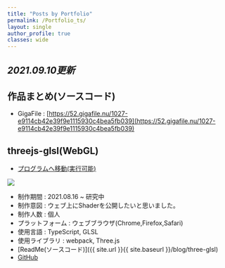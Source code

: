 ```yaml
---
title: "Posts by Portfolio"
permalink: /Portfolio_ts/
layout: single
author_profile: true
classes: wide
---
```


## *2021.09.10更新*

## 作品まとめ(ソースコード) 
* GigaFile : [https://52.gigafile.nu/1027-e9114cb42e39f9e1115930c4bea5fb039](https://52.gigafile.nu/1027-e9114cb42e39f9e1115930c4bea5fb039)

## threejs-glsl(WebGL)
* [プログラムへ移動(実行可能)](https://congibab.github.io/threejs-glsl/)
<img src = "{{ site.url }}{{ site.baseurl }}/assets/gifs/threejs-glsl.gif">

* 制作期間 : 2021.08.16 ~ 研究中
* 制作意図 : ウェブ上にShaderを公開したいと思いました。
* 制作人数 : 個人
* プラットフォーム : ウェブブラウザ(Chrome,Firefox,Safari)
* 使用言語 : TypeScript, GLSL
* 使用ライブラリ : webpack, Three.js
* [ReadMe(ソースコード)]({{ site.url }}{{ site.baseurl }}/blog/three-glsl)  
* [GitHub](https://github.com/congibab/threejs-glsl)